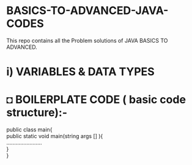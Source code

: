 # BASICS-TO-ADVANCED-JAVA-CODES
This repo contains all the Problem solutions of JAVA BASICS TO ADVANCED.
# i) VARIABLES & DATA TYPES
# ◘ BOILERPLATE CODE ( basic code structure):- 
public class main{ <br>
 public static void main(string args [] ){ <br>
 ....................... <br>
  } <br>
}


